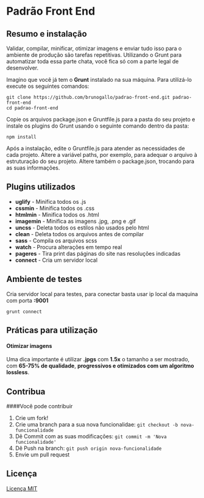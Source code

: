 # Padrão Front End


## Resumo e instalação

Validar, compilar, minificar, otimizar imagens e enviar tudo isso para o ambiente de produção são tarefas repetitivas. Utilizando o Grunt para automatizar toda essa parte chata, você fica só com a parte legal de desenvolver.

Imagino que você já tem o **Grunt** instalado na sua máquina. Para utilizá-lo execute os seguintes comandos:

```
git clone https://github.com/brunogallo/padrao-front-end.git padrao-front-end
cd padrao-front-end
```

Copie os arquivos package.json e Gruntfile.js para a pasta do seu projeto e instale os plugins do Grunt usando o seguinte comando dentro da pasta:

```
npm install
```

Após a instalação, edite o Gruntfile.js para atender as necessidades de cada projeto. Altere a variável paths, por exemplo, para adequar o arquivo à estruturação do seu projeto. Altere também o package.json, trocando para as suas informações.


## Plugins utilizados

- **uglify** 	- Minifica todos os .js
- **cssmin** 	- Minifica todos os .css
- **htmlmin** 	- Minifica todos os .html
- **imagemin** 	- Minifica as imagens .jpg, .png e .gif
- **uncss** 	- Deleta todos os estilos não usados pelo html
- **clean** 	- Deleta todos os arquivos antes de compilar
- **sass** 		- Compila os arquivos scss
- **watch** 	- Procura alterações em tempo real
- **pageres** 	- Tira print das páginas do site nas resoluções indicadas
- **connect**	- Cria um servidor local


## Ambiente de testes

Cria servidor local para testes, para conectar basta usar ip local da maquina com porta **:9001**

```
grunt connect
```


## Práticas para utilização

#### Otimizar imagens
Uma dica importante é utilizar **.jpgs** com **1.5x** o tamanho a ser mostrado, com **65-75% de qualidade**, **progressivos e otimizados com um algoritmo lossless**. 


## Contribua

####Você pode contribuir

1. Crie um fork!
2. Crie uma branch para a sua nova funcionalidae: `git checkout -b nova-funcionalidade`
3. Dê Commit com as suas modificações: `git commit -m 'Nova funcionalidade'`
4. Dê Push na branch: `git push origin nova-funcionalidade`
5. Envie um pull request

## Licença

[Licença MIT](https://github.com/brunogallo/padrao-front-end/blob/master/LICENSE)
